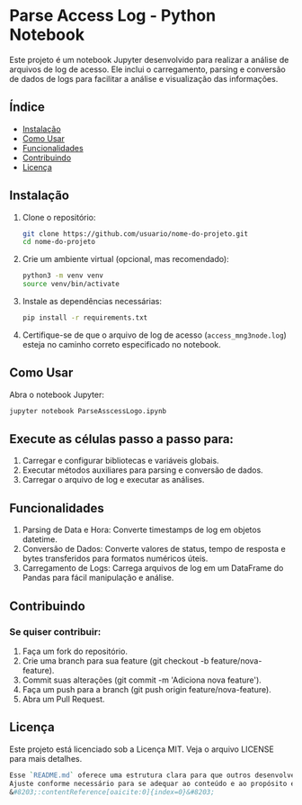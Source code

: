 # Parse Access Log - Python Notebook

Este projeto é um notebook Jupyter desenvolvido para realizar a análise de arquivos de log de acesso. Ele inclui o carregamento, parsing e conversão de dados de logs para facilitar a análise e visualização das informações.

## Índice

- [Instalação](#instalação)
- [Como Usar](#como-usar)
- [Funcionalidades](#funcionalidades)
- [Contribuindo](#contribuindo)
- [Licença](#licença)


## Instalação

1. Clone o repositório:

    ```bash
    git clone https://github.com/usuario/nome-do-projeto.git
    cd nome-do-projeto
    ```

2. Crie um ambiente virtual (opcional, mas recomendado):

    ```bash
    python3 -m venv venv
    source venv/bin/activate
    ```

3. Instale as dependências necessárias:

    ```bash
    pip install -r requirements.txt
    ```

4. Certifique-se de que o arquivo de log de acesso (`access_mng3node.log`) esteja no caminho correto especificado no notebook.

## Como Usar

Abra o notebook Jupyter:

```bash
jupyter notebook ParseAsscessLogo.ipynb
```


## Execute as células passo a passo para:

1. Carregar e configurar bibliotecas e variáveis globais. <br>
2. Executar métodos auxiliares para parsing e conversão de dados. <br>
3. Carregar o arquivo de log e executar as análises. <br>


## Funcionalidades

1. Parsing de Data e Hora: Converte timestamps de log em objetos datetime. <br>
2. Conversão de Dados: Converte valores de status, tempo de resposta e bytes transferidos para formatos numéricos úteis. <br>
3. Carregamento de Logs: Carrega arquivos de log em um DataFrame do Pandas para fácil manipulação e análise. <br>

## Contribuindo
### Se quiser contribuir:

1. Faça um fork do repositório. <br>
2. Crie uma branch para sua feature (git checkout -b feature/nova-feature). <br>
3. Commit suas alterações (git commit -m 'Adiciona nova feature'). <br>
4. Faça um push para a branch (git push origin feature/nova-feature). <br>
5. Abra um Pull Request. <br>

## Licença
Este projeto está licenciado sob a Licença MIT. Veja o arquivo LICENSE para mais detalhes.  <br>


```perl
Esse `README.md` oferece uma estrutura clara para que outros desenvolvedores possam entender e usar seu projeto de maneira eficaz. 
Ajuste conforme necessário para se adequar ao conteúdo e ao propósito específico do seu notebook. 
&#8203;:contentReference[oaicite:0]{index=0}&#8203;
```
